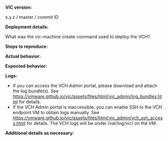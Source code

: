 <!--
Thank you for contributing to VIC Engine! Please review this checklist before submitting your issue.

[ ] Search for duplicates before logging new issues
    https://github.com/vmware/vic/issues?q=is%3Aopen+is%3Aissue
[ ] Questions are best asked and answered on Slack
    https://vmwarecode.slack.com/messages/vic-engine (see https://github.com/vmware/vic/blob/master/CONTRIBUTING.md#community for details)

For bug reports, please include the information below.
-->

**VIC version:**

x.y.z / master / commit ID

**Deployment details:**

What was the vic-machine create command used to deploy the VCH?

**Steps to reproduce:**

**Actual behavior:**

**Expected behavior:**

**Logs:**

* If you can access the VCH Admin portal, please download and attach the log bundle(s). See https://vmware.github.io/vic/assets/files/html/vic_admin/log_bundles.html for details.
* If the VCH Admin portal is inaccessible, you can enable SSH to the VCH endpoint VM to obtain logs manually. See https://vmware.github.io/vic/assets/files/html/vic_admin/vch_ssh_access.html for details. The VCH logs will be under /var/log/vic/ on the VM.

**Additional details as necessary:**
